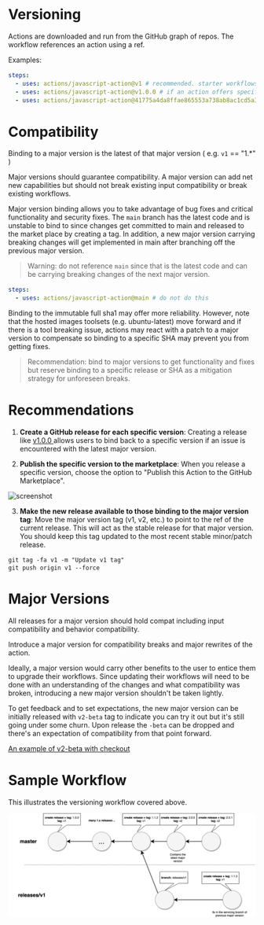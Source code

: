 # Versioning

Actions are downloaded and run from the GitHub graph of repos. The workflow references an action using a ref.

Examples:

```yaml
steps:
  - uses: actions/javascript-action@v1 # recommended. starter workflows use this
  - uses: actions/javascript-action@v1.0.0 # if an action offers specific releases
  - uses: actions/javascript-action@41775a4da8ffae865553a738ab8ac1cd5a3c0044 # sha
```

# Compatibility

Binding to a major version is the latest of that major version ( e.g. `v1` == "1.\*" )

Major versions should guarantee compatibility. A major version can add net new capabilities but should not break existing input compatibility or break existing workflows.

Major version binding allows you to take advantage of bug fixes and critical functionality and security fixes. The `main` branch has the latest code and is unstable to bind to since changes get committed to main and released to the market place by creating a tag. In addition, a new major version carrying breaking changes will get implemented in main after branching off the previous major version.

> Warning: do not reference `main` since that is the latest code and can be carrying breaking changes of the next major version.

```yaml
steps:
  - uses: actions/javascript-action@main # do not do this
```

Binding to the immutable full sha1 may offer more reliability. However, note that the hosted images toolsets (e.g. ubuntu-latest) move forward and if there is a tool breaking issue, actions may react with a patch to a major version to compensate so binding to a specific SHA may prevent you from getting fixes.

> Recommendation: bind to major versions to get functionality and fixes but reserve binding to a specific release or SHA as a mitigation strategy for unforeseen breaks.

# Recommendations

1. **Create a GitHub release for each specific version**: Creating a release like [ v1.0.0 ](https://github.com/actions/javascript-action/releases/tag/v1.0.0) allows users to bind back to a specific version if an issue is encountered with the latest major version.

2. **Publish the specific version to the marketplace**: When you release a specific version, choose the option to "Publish this Action to the GitHub Marketplace".

<img src="https://user-images.githubusercontent.com/33549821/78670739-36f5ae00-78ac-11ea-9660-57d5687ce520.png" alt="screenshot" height="250"/>

3. **Make the new release available to those binding to the major version tag**: Move the major version tag (v1, v2, etc.) to point to the ref of the current release. This will act as the stable release for that major version. You should keep this tag updated to the most recent stable minor/patch release.

```
git tag -fa v1 -m "Update v1 tag"
git push origin v1 --force
```

# Major Versions

All releases for a major version should hold compat including input compatibility and behavior compatibility.

Introduce a major version for compatibility breaks and major rewrites of the action.

Ideally, a major version would carry other benefits to the user to entice them to upgrade their workflows. Since updating their workflows will need to be done with an understanding of the changes and what compatibility was broken, introducing a new major version shouldn't be taken lightly.

To get feedback and to set expectations, the new major version can be initially released with `v2-beta` tag to indicate you can try it out but it's still going under some churn. Upon release the `-beta` can be dropped and there's an expectation of compatibility from that point forward.

[An example of v2-beta with checkout](https://github.com/actions/checkout/tree/c170eefc2657d93cc91397be50a299bff978a052#checkout-v2-beta)

# Sample Workflow

This illustrates the versioning workflow covered above.

![versioning](assets/action-releases.png)
